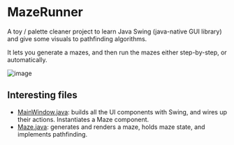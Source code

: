 # MazeRunner

A toy / palette cleaner project to learn Java Swing (java-native GUI library) and give some visuals to pathfinding algorithms.

It lets you generate a mazes, and then run the mazes either step-by-step, or automatically.

![image](https://github.com/user-attachments/assets/6e761f4b-15a9-4be9-8d57-0850aa992d23)

## Interesting files

- [MainWindow.java](mazerunner/src/main/java/org/fleep/mazerunner/ui/MainWindow.java): builds all the UI components with Swing, and wires up their actions. Instantiates a Maze component.
- [Maze.java](mazerunner/src/main/java/org/fleep/mazerunner/Maze.java): generates and renders a maze, holds maze state, and implements pathfinding.
